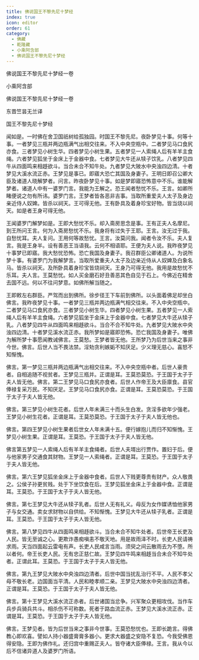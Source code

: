 ```yaml
---
title: 佛说国王不黎先尼十梦经
index: true
icon: editor
order: 61
category:
  - 佛藏
  - 乾隆藏
  - 小乘阿含部
  - 佛说国王不黎先尼十梦经
---
```


佛说国王不黎先尼十梦经一卷  

小乘阿含部  

佛说国王不黎先尼十梦经一卷  

东晋竺昙无兰译  

国王不黎先尼十梦经  

闻如是。一时佛在舍卫国祇树给孤独园。时国王不黎先尼。夜卧梦见十事。何等十事。一者梦见三瓶并两边瓶满气出相交往来。不入中央空瓶中。二者梦见马口食尻亦食。三者梦见小树生华。四者梦见小树生果。五者梦见一人索绳人后有羊羊主食绳。六者梦见狐坐于金床上于金器中食。七者梦见大牛还从犊子饮乳。八者梦见四牛从四面鸣来相趍欲斗。当合未合不知牛处。九者梦见大陂水中央浊四边清。十者梦见大溪水流正赤。王梦见是事已。即寤大恐亡其国及身妻子。王明日即召公卿大臣及诸道人晓解梦者。问言。昨夜卧梦见十事。如是梦即寤恐怖意中不乐。谁能解梦者。诸道人中有一婆罗门言。我能为王解之。恐王闻者愁忧不乐。王言。如卿所睹便说之勿有所讳。婆罗门言。王梦者皆各恶非吉事。当取所重爱夫人太子及身边亲近侍人奴婢。皆杀以祠天。王可得无他。王有卧具及着身珍宝好物。皆当烧以祠天。如是者王身可得无他。  

王闻婆罗门解梦如是。王即大愁忧不乐。却入斋房思念是事。王有正夫人名摩尼。到王所问王言。何为入斋房愁忧不乐。我身将有过失于王耶。王言。汝无过于我。自愁忧耳。夫人复问。王用何等故愁忧。王言。汝莫问我。闻者令汝不乐。夫人复言。我是王身半。设有善恶王当语我。云何不相语耶。王便为夫人说。我昨夜梦见十事梦已即寤。我大愁忧恐怖。恐亡我国及身妻子。我召群臣公卿诸道人。为说所梦十事。有婆罗门为我解梦言。当取所爱重夫人太子及边亲近侍从人奴婢及白象名马。皆杀以祠天。及所卧具着身珍宝皆烧祠天。王身乃可得无他。我用是故愁忧不乐耳。夫人言。王莫愁忧。如人买金磨石好丑善恶其色自见于石上。今佛近在精舍去国不远。何以不往问梦意。如佛所解当随之。  

王即敕左右群臣。严驾而出到佛所。徐步径王下车前到佛所。以头面着佛足却坐白佛言。我昨夜梦见十事。一者梦见三瓶并两边瓶满气相交往来。不入中央空瓶中。二者梦见马口食尻亦食。三者梦见小树生华。四者梦见小树生果。五者梦见一人索绳人后有羊羊主食绳。六者梦见狐坐于金床上于金器中食。七者梦见大牛还从犊子乳。八者梦见四牛从四面鸣来相趍欲斗。当合不合不知牛处。九者梦见大陂水中央浊四边清。十者梦见溪水流正赤。我所梦如是寤即恐怖。恐亡我国及身妻子。唯佛为解所梦十事愿闻教诫佛言。王莫愁。王梦者皆无他。王所梦乃为后世当来之事非今世。佛言。后世人当不畏法禁。淫劮贪利嫉姤不知厌足。少义理无慈心。喜怒不知惭愧。  

佛言。第一梦见三瓶并两边瓶满气出相交往来。不入中央空瓶中者。后世人豪贵者。自相追随不视贫者。王梦见三瓶并。正谓是耳。王莫恐莫恐。于王国于太子于夫人皆无他。佛言。第二王梦见马口食尻亦食者。后世人作帝王及大臣廪食。县官俸禄复采万民。不知厌足。王梦见马口食尻亦食。正谓是耳。王莫恐莫恐。于王国于太子于夫人皆无他。  

佛言。第三梦见小树生花者。后世人年未满三十而头生白发。贪淫多欲年少强老。王梦见小树生花者。正谓是耳。王莫恐莫恐。于王国于太子于夫人皆无他也。  

佛言。第四王梦见小树生果者后世女人年未满十五。便行嫁抱儿而归不知惭愧。王梦见小树生果。正谓是耳。王莫恐。于王国于太子于夫人皆无他。  

佛言第五梦见一人索绳人后有羊羊主食绳者。后世人夫壻出行贾作。置妇于后。便与他家男子交通食其财物。王梦见一人索绳者。正谓是耳。王莫恐。于王国于太子于夫人皆无他。  

佛言。第六王梦见狐坐金床上于金器中食者。后世人下贱更尊贵有财产。众人敬畏之。公侯子孙更贫贱。处于下坐饮食在后。王梦见狐坐金床上于金器中食。正谓是耳。王莫恐。于王国于太子于夫人皆无他。  

佛言。第七王梦见大牛还从犊子乳者。后世人无有礼义。母反为女作媒诱恤他家男子与女交通。卖女求财物以自供给。不知惭愧。王梦见大牛还从犊子乳者。正谓是耳。王莫恐。于王国于太子于夫人皆无他。  

佛言。第八梦见四牛从四面鸣来相趍欲斗。当合未合不知牛处者。后世帝王长吏及人民。皆无至诚之心。更欺诈愚痴嗔恚不敬天地。用是故雨泽不时。长吏人民请祷求雨。天当四面起云雷电有声。长吏人民咸言当雨。须臾之间云散雨去为不堕。所以者何。帝王长吏人民。无有忠正慈仁故。王梦见四牛鸣来相趍当合未合不知牛处者。正谓此耳。王莫恐。于王国于太子于夫人皆无他。  

佛言。第九王梦见大陂水中央浊四边清者。后世中国当扰乱治行不平。人民不孝父母不敬长老。边国面当平清。人民和睦孝顺二亲。王梦见大陂水中央浊四边清者。正谓是耳。王莫恐。于王国于太子于夫人皆无他。  

佛言。第十王梦见大溪水流正赤者。后世诸国当忿争。兴军聚众更相攻伐。当作车兵步兵骑兵共斗。相杀伤不可称数。死者于路血流正赤。王梦见大溪水流正赤。正谓是耳。王莫恐。于王国于太子于夫人皆无他。  

佛言。王梦见者。皆为后世当来之事非今世事。王莫恐愁忧也。王即长跪言。得佛教心即欢喜。譬如人持小器盛膏膏多器小。更求大器盛之安隐不复恐。今我受佛恩得安隐。王即为佛作礼。还归宫中重赐正夫人。皆夺诸大臣俸禄。王言。我从今以后不信诸异道人及婆罗门所语。  
